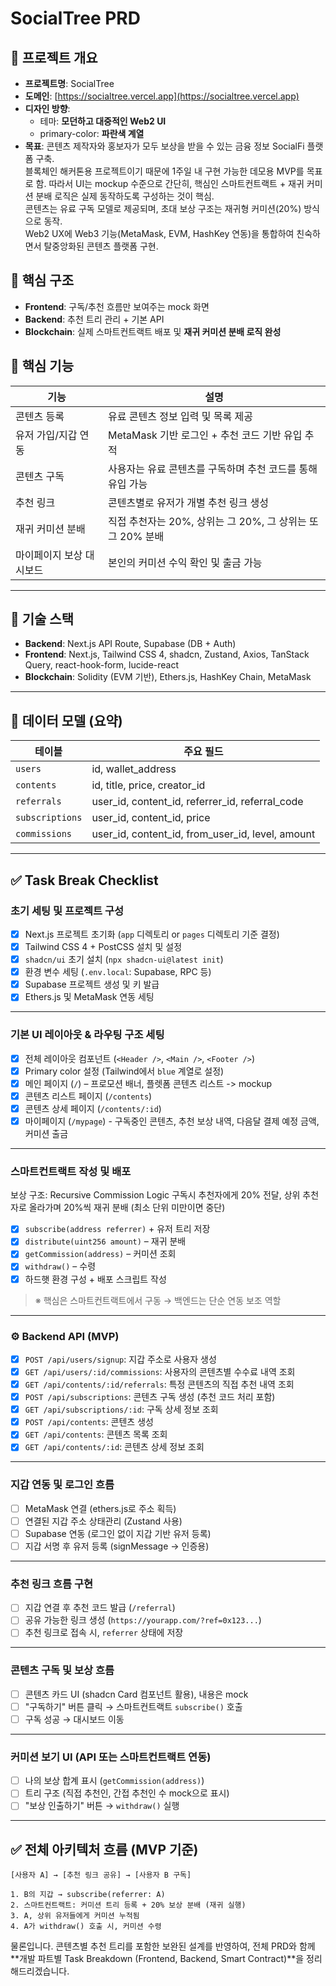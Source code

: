 # SocialTree PRD

## 🎯 프로젝트 개요

- **프로젝트명**: SocialTree
- **도메인**: [https://socialtree.vercel.app](https://socialtree.vercel.app)
- **디자인 방향**:
  - 테마: **모던하고 대중적인 Web2 UI**
  - primary-color: **파란색 계열**
- **목표**: 콘텐츠 제작자와 홍보자가 모두 보상을 받을 수 있는 금융 정보 SocialFi 플랫폼 구축.  
  블록체인 해커톤용 프로젝트이기 때문에 1주일 내 구현 가능한 데모용 MVP를 목표로 함. 따라서 UI는 mockup 수준으로 간단히, 핵심인 스마트컨트랙트 + 재귀 커미션 분배 로직은 실제 동작하도록 구성하는 것이 핵심.  
  콘텐츠는 유료 구독 모델로 제공되며, 초대 보상 구조는 재귀형 커미션(20%) 방식으로 동작.  
  Web2 UX에 Web3 기능(MetaMask, EVM, HashKey 연동)을 통합하여 친숙하면서 탈중앙화된 콘텐츠 플랫폼 구현.

## 🧱 핵심 구조

- **Frontend**: 구독/추천 흐름만 보여주는 mock 화면
- **Backend**: 추천 트리 관리 + 기본 API
- **Blockchain**: 실제 스마트컨트랙트 배포 및 **재귀 커미션 분배 로직 완성**

## 🧩 핵심 기능

| 기능                     | 설명                                                       |
| ------------------------ | ---------------------------------------------------------- |
| 콘텐츠 등록              | 유료 콘텐츠 정보 입력 및 목록 제공                         |
| 유저 가입/지갑 연동      | MetaMask 기반 로그인 + 추천 코드 기반 유입 추적            |
| 콘텐츠 구독              | 사용자는 유료 콘텐츠를 구독하며 추천 코드를 통해 유입 가능 |
| 추천 링크                | 콘텐츠별로 유저가 개별 추천 링크 생성                      |
| 재귀 커미션 분배         | 직접 추천자는 20%, 상위는 그 20%, 그 상위는 또 그 20% 분배 |
| 마이페이지 보상 대시보드 | 본인의 커미션 수익 확인 및 출금 가능                       |

---

## 🔧 기술 스택

- **Backend**: Next.js API Route, Supabase (DB + Auth)
- **Frontend**: Next.js, Tailwind CSS 4, shadcn, Zustand, Axios, TanStack Query, react-hook-form, lucide-react
- **Blockchain**: Solidity (EVM 기반), Ethers.js, HashKey Chain, MetaMask

---

## 📂 데이터 모델 (요약)

| 테이블          | 주요 필드                                        |
| --------------- | ------------------------------------------------ |
| `users`         | id, wallet_address                               |
| `contents`      | id, title, price, creator_id                     |
| `referrals`     | user_id, content_id, referrer_id, referral_code  |
| `subscriptions` | user_id, content_id, price                       |
| `commissions`   | user_id, content_id, from_user_id, level, amount |

---

## ✅ Task Break Checklist

### 초기 세팅 및 프로젝트 구성

- [x] Next.js 프로젝트 초기화 (`app` 디렉토리 or `pages` 디렉토리 기준 결정)
- [x] Tailwind CSS 4 + PostCSS 설치 및 설정
- [x] `shadcn/ui` 초기 설치 (`npx shadcn-ui@latest init`)
- [x] 환경 변수 세팅 (`.env.local`: Supabase, RPC 등)
- [x] Supabase 프로젝트 생성 및 키 발급
- [x] Ethers.js 및 MetaMask 연동 세팅

---

### 기본 UI 레이아웃 & 라우팅 구조 세팅

- [x] 전체 레이아웃 컴포넌트 (`<Header />`, `<Main />`, `<Footer />`)
- [x] Primary color 설정 (Tailwind에서 `blue` 계열로 설정)
- [x] 메인 페이지 (`/`) – 프로모션 배너, 플렛폼 콘텐츠 리스트 -> mockup
- [x] 콘텐츠 리스트 페이지 (`/contents`)
- [x] 콘텐츠 상세 페이지 (`/contents/:id`)
- [x] 마이페이지 (`/mypage`) - 구독중인 콘텐츠, 추천 보상 내역, 다음달 결제 예정 금액, 커미션 출금

---

### 스마트컨트랙트 작성 및 배포

보상 구조: Recursive Commission Logic
구독시 추천자에게 20% 전달, 상위 추천자로 올라가며 20%씩 재귀 분배 (최소 단위 미만이면 중단)

- [x] `subscribe(address referrer)` + 유저 트리 저장
- [x] `distribute(uint256 amount)` – 재귀 분배
- [x] `getCommission(address)` – 커미션 조회
- [x] `withdraw()` – 수령
- [x] 하드햇 환경 구성 + 배포 스크립트 작성

> ※ 핵심은 스마트컨트랙트에서 구동 → 백엔드는 단순 연동 보조 역할

---

### ⚙ Backend API (MVP)

- [x] `POST /api/users/signup`: 지갑 주소로 사용자 생성
- [x] `GET /api/users/:id/commissions`: 사용자의 콘텐츠별 수수료 내역 조회
- [x] `GET /api/contents/:id/referrals`: 특정 콘텐츠의 직접 추천 내역 조회
- [x] `POST /api/subscriptions`: 콘텐츠 구독 생성 (추천 코드 처리 포함)
- [x] `GET /api/subscriptions/:id`: 구독 상세 정보 조회
- [x] `POST /api/contents`: 콘텐츠 생성
- [x] `GET /api/contents`: 콘텐츠 목록 조회
- [x] `GET /api/contents/:id`: 콘텐츠 상세 정보 조회

---

### 지갑 연동 및 로그인 흐름

- [ ] MetaMask 연결 (ethers.js로 주소 획득)
- [ ] 연결된 지갑 주소 상태관리 (Zustand 사용)
- [ ] Supabase 연동 (로그인 없이 지갑 기반 유저 등록)
- [ ] 지갑 서명 후 유저 등록 (signMessage → 인증용)

---

### 추천 링크 흐름 구현

- [ ] 지갑 연결 후 추천 코드 발급 (`/referral`)
- [ ] 공유 가능한 링크 생성 (`https://yourapp.com/?ref=0x123...`)
- [ ] 추천 링크로 접속 시, `referrer` 상태에 저장

---

### 콘텐츠 구독 및 보상 흐름

- [ ] 콘텐츠 카드 UI (shadcn Card 컴포넌트 활용), 내용은 mock
- [ ] "구독하기" 버튼 클릭 → 스마트컨트랙트 `subscribe()` 호출
- [ ] 구독 성공 → 대시보드 이동

---

### 커미션 보기 UI (API 또는 스마트컨트랙트 연동)

- [ ] 나의 보상 합계 표시 (`getCommission(address)`)
- [ ] 트리 구조 (직접 추천인, 간접 추천인 수 mock으로 표시)
- [ ] "보상 인출하기" 버튼 → `withdraw()` 실행

---

## ✅ 전체 아키텍처 흐름 (MVP 기준)

```plaintext
[사용자 A] → [추천 링크 공유] → [사용자 B 구독]

1. B의 지갑 → subscribe(referrer: A)
2. 스마트컨트랙트: 커미션 트리 등록 + 20% 보상 분배 (재귀 실행)
3. A, 상위 유저들에게 커미션 누적됨
4. A가 withdraw() 호출 시, 커미션 수령
```

물론입니다. 콘텐츠별 추천 트리를 포함한 보완된 설계를 반영하여, 전체 PRD와 함께 **개발 파트별 Task Breakdown (Frontend, Backend, Smart Contract)**을 정리해드리겠습니다.

